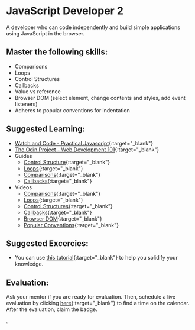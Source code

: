 # JavaScript Developer 2

A developer who can code independently and build simple applications using JavaScript in the browser.

## Master the following skills:

- Comparisons
- Loops
- Control Structures
- Callbacks
- Value vs reference
- Browser DOM (select element, change contents and styles, add event listeners)
- Adheres to popular conventions for indentation

## Suggested Learning:

- [Watch and Code - Practical Javascript](https://watchandcode.com/){:target="\_blank"}
- [The Odin Project - Web Development 101](https://www.theodinproject.com/){:target="\_blank"}
- Guides
  - [Control Structure](https://developer.mozilla.org/en/docs/Web/JavaScript/Guide/Control_flow_and_error_handling){:target="\_blank"}
  - [Loops](https://developer.mozilla.org/en/docs/Web/JavaScript/Guide/Loops_and_iteration){:target="\_blank"}
  - [Comparisons](https://developer.mozilla.org/en-US/docs/Web/JavaScript/Guide/Expressions_and_Operators#comparison_operators){:target="\_blank"}
  - [Callbacks](https://www.freecodecamp.org/news/javascript-callback-functions-what-are-callbacks-in-js-and-how-to-use-them/){:target="\_blank"}
- Videos
  - [Comparisons](https://www.youtube.com/watch?v=Re-J9ydyuO8&t=18s){:target="\_blank"}
  - [Loops](https://www.youtube.com/watch?v=s9wW2PpJsmQ&t=1s){:target="\_blank"}
  - [Control Structures](https://www.youtube.com/watch?v=leMzF0esu38){:target="\_blank"}
  - [Callbacks](https://www.youtube.com/watch?v=cNjIUSDnb9k&t=322s){:target="\_blank"}
  - [Browser DOM](https://www.youtube.com/watch?v=FIORjGvT0kk&list=PL4cUxeGkcC9gfoKa5la9dsdCNpuey2s-V){:target="\_blank"}
  - [Popular Conventions](https://youtu.be/8SbJzqF3Xyw){:target="\_blank"}

## Suggested Excercies:

- You can use [this tutorial](https://youtu.be/mCQ1-iDSnto){:target="\_blank"} to help you solidify your knowledge.

## Evaluation:

Ask your mentor if you are ready for evaluation. Then, schedule a live evaluation by clicking [here](https://webdev.codex.academy/mastery-eval-1?badge=UpjeWGtrTNe2gf1MrHK5QA){:target="\_blank"} to find a time on the calendar. After the evaluation, claim the badge.

[.](level-1)
